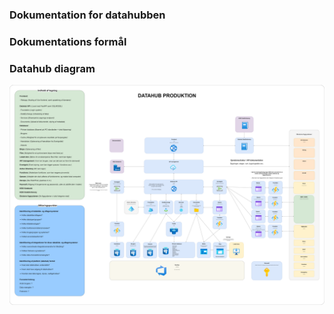 ### Dokumentation for datahubben

### Dokumentations formål

### Datahub diagram

![DatahubProduktion](/Datahub%20-%20Produktion.png)
